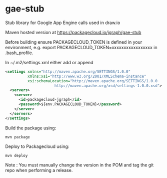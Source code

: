 # gae-stub
Stub library for Google App Engine calls used in draw.io

Maven hosted version at https://packagecloud.io/jgraph/gae-stub

Before building ensure PACKAGECLOUD_TOKEN is defined in your environment, e.g. export PACKAGECLOUD_TOKEN=xxxxxxxxxxxxxxxxx in .bash_profile.

In ~/.m2/settings.xml either add or append

```xml
<settings xmlns="http://maven.apache.org/SETTINGS/1.0.0"
          xmlns:xsi="http://www.w3.org/2001/XMLSchema-instance"
          xsi:schemaLocation="http://maven.apache.org/SETTINGS/1.0.0
                      http://maven.apache.org/xsd/settings-1.0.0.xsd">
  <servers>
    <server>
      <id>packagecloud-jgraph</id>
      <password>${env.PACKAGECLOUD_TOKEN}</password>
    </server>
  </servers>
</settings>
```

Build the package using:

`mvn package`

Deploy to Packagecloud using:

`mvn deploy`

Note : You must manually change the version in the POM and tag the git repo when performing a release.

